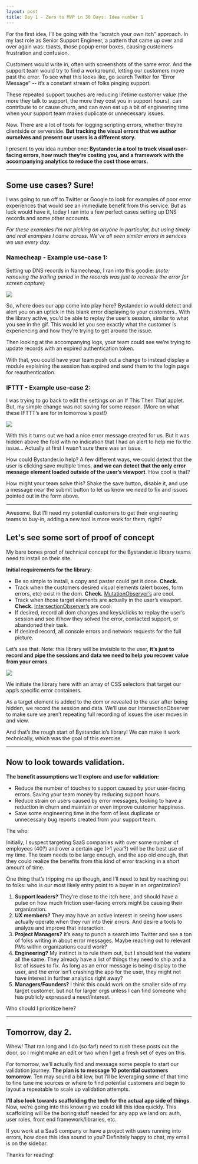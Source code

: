 ```yaml
---
layout: post
title: Day 1 - Zero to MVP in 30 Days: Idea number 1 
---
```


<div class="intro">
  For the first idea, I’ll be going with the “scratch your own itch” approach. In my last role as Senior Support Engineer, a pattern that came up over and over again was: toasts, those popup error boxes, causing customers frustration and confusion.
</div>

Customers would write in, often with screenshots of the same error. And the support team would try to find a workaround, letting our customers move past the error. To see what this looks like, go search Twitter for “Error Message” -- it’s a constant stream of folks pinging support. 

These repeated support touches are reducing lifetime customer value (the more they talk to support, the more they cost you in support hours), can contribute to or cause churn, and can even eat up a bit of engineering time when your support team makes duplicate or unnecessary issues.

Now. There are a lot of tools for logging scripting errors, whether they’re clientside or serverside. **But tracking the visual errors that we author ourselves and present our users is a different story.**

I present to you idea number one: **Bystander.io a tool to track visual user-facing errors, how much they’re costing you, and a framework with the accompanying analytics to reduce the cost those errors.**

-------------------------------------------------------------

## Some use cases? Sure!

I was going to run off to Twitter or Google to look for examples of poor error experiences that would see an immediate benefit from this service. But as luck would have it, today I ran into a few perfect cases setting up DNS records and some other accounts.

_For these examples I’m not picking on anyone in particular, but using timely and real examples I came across. We’ve all seen similar errors in services we use every day._

### Namecheap - Example use-case 1:

Setting up DNS records in Namecheap, I ran into this goodie: 
_(note: removing the trailing period in the records was just to recreate the error for screen capture)_

![](/static/images/01_namecheap_error.gif)

So, where does our app come into play here? Bystander.io would detect and alert you on an uptick in this blank error displaying to your customers.. With the library active, you’d be able to replay the user’s session, similar to what you see in the gif. This would let you see exactly what the customer is experiencing and how they’re trying to get around the issue.

Then looking at the accompanying logs, your team could see we’re trying to update records with an expired authentication token.

With that, you could have your team push out a change to instead display a module explaining the session has expired and send them to the login page for reauthentication.

### IFTTT - Example use-case 2:

I was trying to go back to edit the settings on an If This Then That applet. But, my simple change was not saving for some reason. (More on what these IFTTT’s are for in tomorrow's post!)

![](/static/images/01_Error_on_IFTTT.gif)

With this it turns out we had a nice error message created for us. But it was hidden above the fold with no indication that I had an alert to help me fix the issue… Actually at first I wasn’t sure there was an issue.

How could Bystander.io help? A few different ways, we could detect that the user is clicking save multiple times, **and we can detect that the only error message element loaded outside of the user’s viewport**. How cool is that?

How might your team solve this? Shake the save button, disable it, and use a message near the submit button to let us know we need to fix and issues pointed out in the form above.

----------------------------------------------------------------

Awesome. But I’ll need my potential customers to get their engineering teams to buy-in, adding a new tool is more work for them, right?

## Let's see some sort of proof of concept

My bare bones proof of technical concept for the Bystander.io library teams need to install on their site.

**Initial requirements for the library:**

-  Be so simple to install, a copy and paster could get it done. **Check.**
-  Track when the customers desired visual elements (alert boxes, form errors, etc) exist in the dom. **Check.** [MutationObserver’s](https://developer.mozilla.org/en-US/docs/Web/API/MutationObserver) are cool.
-  Track when those target elements are actually in the user’s viewport. **Check.** [IntersectionObserver’s](https://developer.mozilla.org/en-US/docs/Web/API/Intersection_Observer_API) are cool.
-  If desired, record all dom changes and keys/clicks to replay the user’s session and see if/how they solved the error, contacted support, or abandoned their task.
-  If desired record, all console errors and network requests for the full picture.

Let’s see that. Note: this library will be invisible to the user, **it’s just to record and pipe the sessions and data we need to help you recover value from your errors**.

![](/static/images/03_Bystander_library_demo.gif)

We initiate the library here with an array of CSS selectors that target our app’s specific error containers.

As a target element is added to the dom or revealed to the user after being hidden, we record the session and data. We’ll use our IntersectionObserver to make sure we aren’t repeating full recording of issues the user moves in and view.

And that’s the rough start of Bystander.io’s library! We can make it work technically, which was the goal of this exercise.

----------------------------------------------------------------

## Now to look towards validation.

**The benefit assumptions we’ll explore and use for validation:**

-  Reduce the number of touches to support caused by your user-facing errors. Saving your team money by reducing support hours.
-  Reduce strain on users caused by error messages, looking to have a reduction in churn and maintain or even improve customer happiness.
-  Save some engineering time in the form of less duplicate or unnecessary bug reports created from your support team.

The who:

Initially, I suspect targeting SaaS companies with over some number of employees (40?) and over a certain age (>1 year?) will be the best use of my time. The team needs to be large enough, and the app old enough, that they could realize the benefits from this kind of error tracking in a short amount of time.

One thing that’s tripping me up though, and I’ll need to test by reaching out to folks: who is our most likely entry point to a buyer in an organization?

1.  **Support leaders?** They’re close to the itch here, and should have a pulse on how much friction user-facing errors might be causing their organization.
2.  **UX members?** They may have an active interest in seeing how users actually operate when they run into their errors. And desire a tools to analyze and improve that interaction.
3.  **Project Managers?** It’s easy to punch a search into Twitter and see a ton of folks writing in about error messages. Maybe reaching out to relevant PMs within organizations could work?
4.  **Engineering?** My instinct is to rule them out, but I should test the waters all the same. They already have a list of things they need to ship and a list of issues to fix. As long as an error message is being display to the user, and the error isn’t crashing the app for the user, they might not have interest in further analytics right away?
5.  **Managers/Founders?** I think this could work on the smaller side of my target customer, but not for larger orgs unless I can find someone who has publicly expressed a need/interest.

Who should I prioritize here?

----------------------------------------------------------------

## Tomorrow, day 2.

Whew! That ran long and I do (so far!) need to rush these posts out the door, so I might make an edit or two when I get a fresh set of eyes on this.

For tomorrow, we’ll actually find and message some people to start our validation journey. **The plan is to message 10 potential customers tomorrow**. Ten may sound a bit low, but I’ll be leveraging some of that time to fine tune me sources or where to find potential customers and begin to layout a repeatable to scale up validation attempts.

**I’ll also look towards scaffolding the tech for the actual app side of things**. Now, we’re going into this knowing we could kill this idea quickly. This scaffolding will be the boring stuff needed for any app we land on: auth, user roles, front end framework/libraries, etc.

If you work at a SaaS company or have a project with users running into errors, how does this idea sound to you? Definitely happy to chat, my email is on the sidebar.

Thanks for reading!



